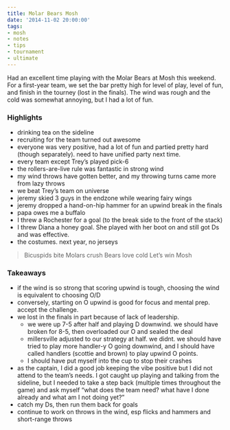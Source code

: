 ```yaml
---
title: Molar Bears Mosh
date: '2014-11-02 20:00:00'
tags:
- mosh
- notes
- tips
- tournament
- ultimate
---
```


Had an excellent time playing with the Molar Bears at Mosh this weekend. For a first-year team, we set the bar pretty high for level of play, level of
fun, and finish in the tourney (lost in the finals). The wind was rough and the cold was somewhat annoying, but I had a lot of fun.

### Highlights

- drinking tea on the sideline
- recruiting for the team turned out awesome
- everyone was very positive, had a lot of fun and partied pretty hard (though separately). need to have unified party next time.
- every team except Trey’s played pick-6
- the rollers-are-live rule was fantastic in strong wind
- my wind throws have gotten better, and my throwing turns came more from lazy throws
- we beat Trey’s team on universe
- jeremy skied 3 guys in the endzone while wearing fairy wings
- jeremy dropped a hand-on-hip hammer for an upwind break in the finals
- papa owes me a buffalo
- I threw a Rochester for a goal (to the break side to the front of the stack)
- I threw Diana a honey goal. She played with her boot on and still got Ds and was effective.
- the costumes. next year, no jerseys

> Bicuspids bite
> Molars crush
> Bears love cold
> Let’s win Mosh

### Takeaways

- if the wind is so strong that scoring upwind is tough, choosing the wind is equivalent to choosing O/D
- conversely, starting on O upwind is good for focus and mental prep. accept the challenge.
- we lost in the finals in part because of lack of leadership. 
  - we were up 7-5 after half and playing D downwind. we should have broken for 8-5, then
  overloaded our O and sealed the deal
  - millersville adjusted to our strategy at half. we didnt. we should have tried to play more handler-y O going downwind, and I should have called
    handlers (scottie and brown) to play upwind O points.
  - I should have put myself into the cup to stop their crashes
- as the captain, I did a good job keeping the vibe positive but I did not attend to the team’s needs. I got caught up playing and talking from the
  sideline, but I needed to take a step back (multiple times throughout the game) and ask myself “what does the team need? what have I done already and
  what am I not doing yet?”
- catch my Ds, then run them back for goals
- continue to work on throws in the wind, esp flicks and hammers and short-range throws
